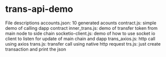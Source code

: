 # trans-api-demo
File descriptions
accounts.json:  10 generated acounts
contract.js:    simple demo of calling dapp contract
inner_trans.js: demo of transfer token from main node to side chain
socketio-client.js:  demo of how to use socket io client to listen for update of main chain and dapp
trans_axios.js:   http call using axios
trans.js:       transfer call using native http request
trs.js:         just create transaction and print the json 
